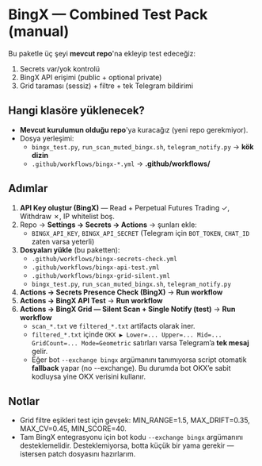 # BingX — Combined Test Pack (manual)

Bu paketle üç şeyi **mevcut repo**'na ekleyip test edeceğiz:
1) Secrets var/yok kontrolü
2) BingX API erişimi (public + optional private)
3) Grid taraması (sessiz) + filtre + tek Telegram bildirimi

## Hangi klasöre yüklenecek?
- **Mevcut kurulumun olduğu repo**'ya kuracağız (yeni repo gerekmiyor).
- Dosya yerleşimi:
  - `bingx_test.py`, `run_scan_muted_bingx.sh`, `telegram_notify.py` → **kök dizin**
  - `.github/workflows/bingx-*.yml` → **.github/workflows/**

## Adımlar
1) **API Key oluştur (BingX)** — Read + Perpetual Futures Trading ✓, Withdraw ✗, IP whitelist boş.
2) Repo → **Settings → Secrets → Actions** → şunları ekle:
   - `BINGX_API_KEY`, `BINGX_API_SECRET`  (Telegram için `BOT_TOKEN`, `CHAT_ID` zaten varsa yeterli)
3) **Dosyaları yükle** (bu paketten):
   - `.github/workflows/bingx-secrets-check.yml`
   - `.github/workflows/bingx-api-test.yml`
   - `.github/workflows/bingx-grid-silent.yml`
   - `bingx_test.py`, `run_scan_muted_bingx.sh`, `telegram_notify.py`
4) **Actions → Secrets Presence Check (BingX)** → **Run workflow**
5) **Actions → BingX API Test** → **Run workflow**
6) **Actions → BingX Grid — Silent Scan + Single Notify (test)** → **Run workflow**
   - `scan_*.txt` ve `filtered_*.txt` artifacts olarak iner.
   - `filtered_*.txt` içinde `OKX ▶ Lower=... Upper=... Mid=... GridCount=... Mode=Geometric` satırları varsa Telegram’a **tek mesaj** gelir.
   - Eğer bot `--exchange bingx` argümanını tanımıyorsa script otomatik **fallback** yapar (no --exchange). Bu durumda bot OKX’e sabit kodluysa yine OKX verisini kullanır.

## Notlar
- Grid filtre eşikleri test için gevşek: MIN_RANGE=1.5, MAX_DRIFT=0.35, MAX_CV=0.45, MIN_SCORE=40.
- Tam BingX entegrasyonu için bot kodu `--exchange bingx` argümanını desteklemelidir. Desteklemiyorsa, botta küçük bir yama gerekir — istersen patch dosyasını hazırlarım.
